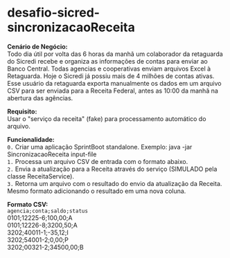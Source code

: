 # desafio-sicred-sincronizacaoReceita

**Cenário de Negócio:**  
Todo dia útil por volta das 6 horas da manhã um colaborador da retaguarda do Sicredi recebe e organiza as informações de contas para enviar ao Banco Central. Todas agencias e cooperativas enviam arquivos Excel à Retaguarda. Hoje o Sicredi já possiu mais de 4 milhões de contas ativas.
Esse usuário da retaguarda exporta manualmente os dados em um arquivo CSV para ser enviada para a Receita Federal, antes as 10:00 da manhã na abertura das agências.

**Requisito:**  
Usar o "serviço da receita" (fake) para processamento automático do arquivo.

**Funcionalidade:**  
`0.` Criar uma aplicação SprintBoot standalone. Exemplo: java -jar SincronizacaoReceita input-file  
`1.` Processa um arquivo CSV de entrada com o formato abaixo.  
`2.` Envia a atualização para a Receita através do serviço (SIMULADO pela classe ReceitaService).  
`3.` Retorna um arquivo com o resultado do envio da atualização da Receita. Mesmo formato adicionando o resultado em uma nova coluna.  

**Formato CSV:**  
`agencia;conta;saldo;status`  
0101;12225-6;100,00;A  
0101;12226-8;3200,50;A  
3202;40011-1;-35,12;I  
3202;54001-2;0,00;P  
3202;00321-2;34500,00;B  
